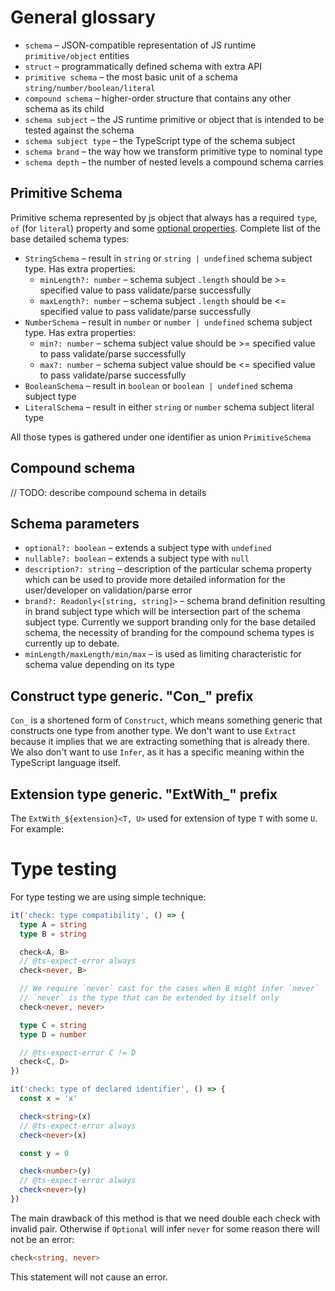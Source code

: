 # General glossary

- `schema` – JSON-compatible representation of JS runtime `primitive/object` entities
- `struct` – programmatically defined schema with extra API
- `primitive schema` – the most basic unit of a schema `string/number/boolean/literal`
- `compound schema` – higher-order structure that contains any other schema as its child
- `schema subject` – the JS runtime primitive or object that is intended to be tested against the schema
- `schema subject type` – the TypeScript type of the schema subject
- `schema brand` – the way how we transform primitive type to nominal type
- `schema depth` – the number of nested levels a compound schema carries

## Primitive Schema

Primitive schema represented by js object that always has a required `type`, `of` (for `literal`) property and some [optional properties](#detailed-schemas-optional-properties). Complete list of the base detailed schema types:

- `StringSchema` – result in `string` or `string | undefined` schema subject type. Has extra properties:
  - `minLength?: number` – schema subject `.length` should be >= specified value to pass validate/parse successfully
  - `maxLength?: number` – schema subject `.length` should be <= specified value to pass validate/parse successfully
- `NumberSchema` – result in `number` or `number | undefined` schema subject type. Has extra properties:
  - `min?: number` – schema subject value should be >= specified value to pass validate/parse successfully
  - `max?: number` – schema subject value should be <= specified value to pass validate/parse successfully
- `BooleanSchema` – result in `boolean` or `boolean | undefined` schema subject type
- `LiteralSchema` – result in either `string` or `number` schema subject literal type

All those types is gathered under one identifier as union `PrimitiveSchema`

## Compound schema

// TODO: describe compound schema in details

## Schema parameters

- `optional?: boolean` – extends a subject type with `undefined`
- `nullable?: boolean` – extends a subject type with `null`
- `description?: string` – description of the particular schema property which can be used to provide more detailed information for the user/developer on validation/parse error
- `brand?: Readonly<[string, string]>` – schema brand definition resulting in brand subject type which will be intersection part of the schema subject type. Currently we support branding only for the base detailed schema, the necessity of branding for the compound schema types is currently up to debate.
- `minLength/maxLength/min/max` – is used as limiting characteristic for schema value depending on its type

## Construct type generic. "Con\_" prefix

`Con_` is a shortened form of `Construct`, which means something generic that constructs one type from another type. We don't want to use `Extract` because it implies that we are extracting something that is already there. We also don't want to use `Infer`, as it has a specific meaning within the TypeScript language itself.

## Extension type generic. "ExtWith\_" prefix

The `ExtWith_${extension}<T, U>` used for extension of type `T` with some `U`. For example:

# Type testing

For type testing we are using simple technique:

```typescript
it('check: type compatibility', () => {
  type A = string
  type B = string

  check<A, B>
  // @ts-expect-error always
  check<never, B>

  // We require `never` cast for the cases when B might infer `never`
  // `never` is the type that can be extended by itself only
  check<never, never>

  type C = string
  type D = number

  // @ts-expect-error C != D
  check<C, D>
})

it('check: type of declared identifier', () => {
  const x = 'x'

  check<string>(x)
  // @ts-expect-error always
  check<never>(x)

  const y = 0

  check<number>(y)
  // @ts-expect-error always
  check<never>(y)
})
```

The main drawback of this method is that we need double each check with invalid pair. Otherwise if `Optional` will infer `never` for some reason there will not be an error:

```typescript
check<string, never>
```

This statement will not cause an error.
